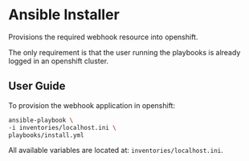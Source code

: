 # Ansible Installer

Provisions the required webhook resource into openshift.

The only requirement is that the user running the playbooks is already logged in an openshift cluster.

## User Guide

To provision the webhook application in openshift:

```sh
ansible-playbook \
-i inventories/localhost.ini \
playbooks/install.yml
```

All available variables are located at: `inventories/localhost.ini`.
